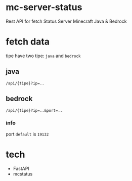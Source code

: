 # mc-server-status

Rest API for fetch Status Server Minecraft Java &amp; Bedrock

# fetch data

tipe have two tipe: `java` and `bedrock`

## java

```
/api/{tipe}?ip=..
```

## bedrock

```
/api/{tipe}?ip=..&port=..
```

### info

port `default` is `19132`

# tech

- FastAPI
- mcstatus
